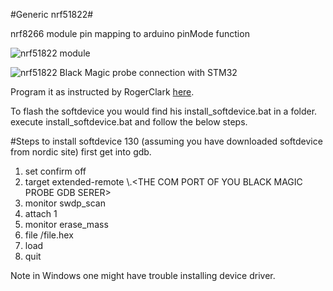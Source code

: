 #Generic nrf51822#

nrf8266 module pin mapping to arduino pinMode function

![nrf51822 module](https://pbs.twimg.com/media/Cgy8hV2U4AA9tBC.jpg:large)

![nrf51822 Black Magic probe connection with STM32](https://pbs.twimg.com/media/Cg4tMd_UcAAW7Y3.jpg)

Program it as instructed by RogerClark [here](http://www.rogerclark.net/arduino-on-the-nrf51822-bluetooth-low-energy-microcontroller/).

To flash the softdevice you would find his install_softdevice.bat in a folder.
execute install_softdevice.bat
and follow the below steps.

#Steps to install softdevice 130 (assuming you have downloaded softdevice from nordic site)
first get into gdb.
1. set confirm off
2. target extended-remote \\.\<THE COM PORT OF YOU BLACK MAGIC PROBE GDB SERER>
3. monitor swdp_scan
4. attach 1
5. monitor erase_mass
6. file <THE PATH TO THE S130 SOFTDEVICE HEX FILE>/file.hex
7. load
8. quit

Note in Windows one might have trouble installing device driver. 
